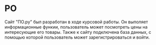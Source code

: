 # PO
Сайт "ПО.ру" был разработан в ходе курсовой работы. Он выполяет информационные функии, пользователь может посмотреть цены на интересующие его товары.
Также к сайту подключена база данных, с помощью которой пользователь может зарегистрироваться и войти.
